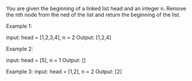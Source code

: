 You are given the beginning of a linked list head and an integer n.
Remove the nth node from the ned of the list and return the beginning of the list.

Example 1:

input: head = [1,2,3,4], n = 2
Output: [1,2,4]

Example 2:

input: head = [5], n = 1
Output: []

Example 3:
input: head = [1,2], n = 2
Output: [2]
